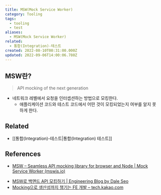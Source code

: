 ```yaml
---
title: MSW(Mock Service Worker)
category: Tooling
tags:
  - tooling
  - test
aliases:
  - MSW(Mock Service Worker)
related:
  - 통합(Integration)-테스트
created: 2022-08-10T00:31:00.000Z
updated: 2022-09-06T14:00:06.780Z
---
```


<Metadata />

## MSW란?

> API mocking of the next generation

- 네트워크 레벨에서 요청을 인터셉션하는 방법으로 모킹한다.
  - 애플리케이션 코드와 테스트 코드에서 어떤 것이 모킹되었는지 여부를 알지 못하게 한다.

## Related

- [[통합(Integration)-테스트|통합(Integration) 테스트]]

## References

- [MSW – Seamless API mocking library for browser and Node | Mock Service Worker (mswjs.io)](https://mswjs.io/)
<!-- @case-police-ignore Seo -->
- [MSW로 백앤드 API 모킹하기 | Engineering Blog by Dale Seo](https://www.daleseo.com/mock-service-worker/)
- [Mocking으로 생산성까지 챙기는 FE 개발 – tech.kakao.com](https://tech.kakao.com/2021/09/29/mocking-fe/)
